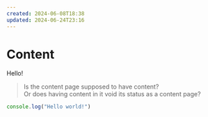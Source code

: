 ```yaml
---
created: 2024-06-08T18:38
updated: 2024-06-24T23:16
---
```


# Content

Hello!

> Is the content page supposed to have content? \
> Or does having content in it void its status as a content page?

```js [src/index.js]
console.log("Hello world!")
```
